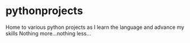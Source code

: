 # pythonprojects
Home to various python projects as I learn the language and advance my skills
Nothing more...nothing less...

